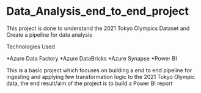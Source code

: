 # Data_Analysis_end_to_end_project
This project is done to understand the 2021 Tokyo Olympics Dataset and Create a pipeline for data analysis

Technologies Used

*Azure Data Factory
*Azure DataBricks
*Azure Synapse
*Power BI


This is a basic project which focuses on building a end to end pipeline for ingesting and applying few transformation logic to the 2021 Tokyo Olympic data, the end result/aim of the project 
is to build a Power BI report
